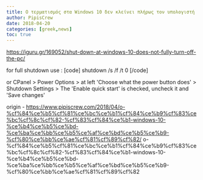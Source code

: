 ```yaml
---
title: O τερματισμός στα Windows 10 δεν κλείνει πλήρως τον υπολογιστή
author: PipisCrew
date: 2018-04-20
categories: [greek,news]
toc: true
---
```


https://iguru.gr/169052/shut-down-at-windows-10-does-not-fully-turn-off-the-pc/

for full shutdown use :
[code]
shutdown /s /f /t 0
[/code]

or 
CPanel > Power Options > at left 'Choose what the power button does' > Shutdown Settings > The 'Enable quick start' is checked, uncheck it and 'Save changes'

origin - https://www.pipiscrew.com/2018/04/o-%cf%84%ce%b5%cf%81%ce%bc%ce%b1%cf%84%ce%b9%cf%83%ce%bc%cf%8c%cf%82-%cf%83%cf%84%ce%b1-windows-10-%ce%b4%ce%b5%ce%bd-%ce%ba%ce%bb%ce%b5%ce%af%ce%bd%ce%b5%ce%b9-%cf%80%ce%bb%ce%ae%cf%81%cf%89%cf%82/ o-%cf%84%ce%b5%cf%81%ce%bc%ce%b1%cf%84%ce%b9%cf%83%ce%bc%cf%8c%cf%82-%cf%83%cf%84%ce%b1-windows-10-%ce%b4%ce%b5%ce%bd-%ce%ba%ce%bb%ce%b5%ce%af%ce%bd%ce%b5%ce%b9-%cf%80%ce%bb%ce%ae%cf%81%cf%89%cf%82